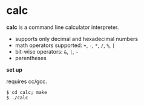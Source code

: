# calc

**calc** is a command line calculator interpreter.

- supports only decimal and hexadecimal numbers
- math operators supported: `+`, `-`, `*`, `/`, `%`, `|`
- bit-wise operators: `&`, `|`, `~`
- parentheses

**set up**

requires cc/gcc.

```shell
$ cd calc; make
$ ./calc
```



